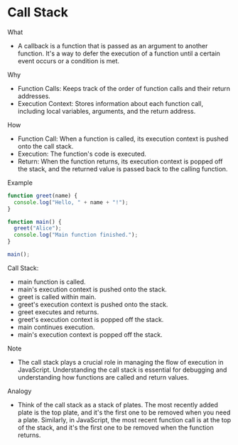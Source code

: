 # Call Stack

What

- A callback is a function that is passed as an argument to another function. It's a way to defer the execution of a function until a certain event occurs or a condition is met.

Why

- Function Calls: Keeps track of the order of function calls and their return addresses.
- Execution Context: Stores information about each function call, including local variables, arguments, and the return address.

How

- Function Call: When a function is called, its execution context is pushed onto the call stack.
- Execution: The function's code is executed.
- Return: When the function returns, its execution context is popped off the stack, and the returned value is passed back to the calling function.

Example

```javascript
function greet(name) {
  console.log("Hello, " + name + "!");
}

function main() {
  greet("Alice");
  console.log("Main function finished.");
}

main();
```

Call Stack:

- main function is called.
- main's execution context is pushed onto the stack.
- greet is called within main.
- greet's execution context is pushed onto the stack.
- greet executes and returns.
- greet's execution context is popped off the stack.
- main continues execution.
- main's execution context is popped off the stack.

Note

- The call stack plays a crucial role in managing the flow of execution in JavaScript. Understanding the call stack is essential for debugging and understanding how functions are called and return values.

Analogy

- Think of the call stack as a stack of plates. The most recently added plate is the top plate, and it's the first one to be removed when you need a plate. Similarly, in JavaScript, the most recent function call is at the top of the stack, and it's the first one to be removed when the function returns.
